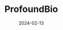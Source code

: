 ---  
layout: startup_page  
title: "ProfoundBio"  
id: "profoundbio.com"  
permalink: "/profoundbioprofoundbio.com02132024/"  
website: "https://www.profoundbio.com"  
funding_round: "Series B"  
funding_amount: "$112M"  
investors: "Ally Bridge Group, Nextech Invest, T. Rowe Price Associates, Inc., Janus Henderson Investors, RA Capital Management, OrbiMed, Surveyor Capital, Medicxi, Logos Capital, Octagon Capital, Piper Heartland Healthcare Capital, LifeSci Venture Partners, Lilly Asia Ventures (LAV), LYFE Capital"  
about: "ProfoundBio is a clinical-stage biotechnology company developing novel antibody-drug conjugate (ADC) therapeutics for cancer patients. Their pipeline includes several ADC drug candidates targeting solid tumors and hematological malignancies, focusing on innovative approaches for improved clinical outcomes. Key programs are currently in Phase 1 and 2 clinical trials."  
markets: "Biotechnology, Oncology, Antibody-drug conjugates (ADCs), Therapeutics"  
hq: "Seattle, Washington, United States"  
founded_year: "2018"  
linkedin: "https://www.linkedin.com/company/profoundbio/"  
twitter: ""  
instagram: ""  
facebook: ""  
crunchbase: "https://www.crunchbase.com/organization/profoundbio"  
pitchbook: "https://pitchbook.com/profiles/company/459890-47"  

date_display: "13-Feb-2024"  
date: "2024-02-13"

# SEO Optimization  
meta_title: "ProfoundBio - Series B Funding ($112M)"  
meta_description: "ProfoundBio, ProfoundBio is a clinical-stage biotechnology company developing novel antibody-drug conjugate (ADC) therapeutics for cancer patients. Their pipeline ..."  
meta_keywords: "ProfoundBio, Biotechnology, Oncology, Antibody-drug conjugates (ADCs), Therapeutics, Series B funding"  
canonical_url: "https://startup.projectstartups.com/profoundbioprofoundbio.com02132024/"  
---